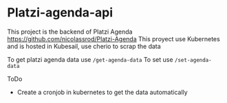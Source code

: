 # Platzi-agenda-api
This project is the backend of Platzi Agenda https://github.com/nicolassrod/Platzi-Agenda
This proyect use Kubernetes and is hosted in Kubesail, use cherio to scrap the data

To get platzi agenda data use `/get-agenda-data`
To set use `/set-agenda-data`

ToDo
- Create a cronjob in kubernetes to get the data automatically 
